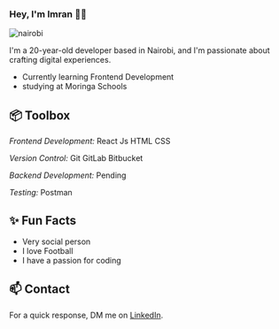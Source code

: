### Hey, I'm Imran 👋🏽  

<img  src="https://img.freepik.com/free-vector/abstract-black-splat-grunge-background_1035-19430.jpg" alt="nairobi">
  
I'm a 20-year-old developer based in Nairobi, and I'm passionate about crafting digital experiences. 

- Currently learning Frontend Development
- studying at Moringa Schools

## 📦 Toolbox

*Frontend Development:* React Js HTML CSS
 
*Version Control:* Git GitLab Bitbucket

*Backend Development:* Pending

*Testing:*  Postman 

## ✨ Fun Facts 

- Very social person
- I love Football
- I have a passion for coding


## 📫 Contact

 For a quick response, DM me on [LinkedIn](https://www.linkedin.com/in/imranabdisalan/).
